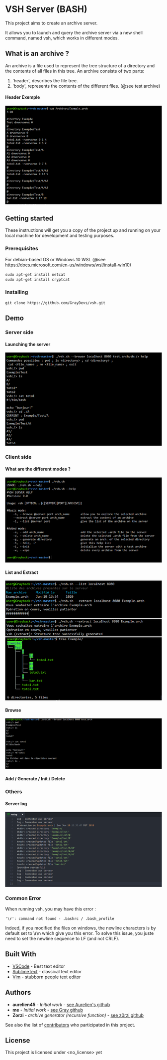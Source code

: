 # VSH Server (BASH)

This project aims to create an archive server.

It allows you to launch and query the archive server via a
new shell command, named vsh, which works in different modes.

## What is an archive ?

An archive is a file used to represent the tree structure of a directory and the contents of all files in this tree.
An archive consists of two parts:
1) 'header', describes the file tree.
2) 'body', represents the contents of the different files.
(@see test archive)

#### Header Exemple
![Header Exemple](IMG_Demo/exemple_header.PNG? "Header Exemple")

## Getting started

These instructions will get you a copy of the project up and running on your local machine for development and testing purposes. 

### Prerequisites

For debian-based OS or Windows 10 WSL
(@see https://docs.microsoft.com/en-us/windows/wsl/install-win10)
```
sudo apt-get install netcat
sudo apt-get install cryptcat
```

### Installing
```
git clone https://github.com/GrayDevs/vsh.git
```

## Demo

### Server side
#### Launching the server

  ![launch](IMG_Demo/browse.PNG? "Launching the server")

### Client side
#### What are the different modes ?

  ![Help](IMG_Demo/testing_help.PNG? "VSH Help")

#### List and Extract
  
 ![List and Extract](IMG_Demo/list_extract.PNG? "List and Extract")
 ![Extract success](IMG_Demo/success.PNG? "Extract success")
 ![Check Extract](IMG_Demo/tree.PNG? "Check Extract")
 
 #### Browse
 
 ![Browse](IMG_Demo/browse_rm.PNG? "Browse")
 
 #### Add / Generate / Init / Delete
 
### Others
#### Server log
 ![Log](IMG_Demo/log.PNG? "Log")


### Common Error

When running vsh, you may have this error :
```
'\r': command not found - .bashrc / .bash_profile
```
Indeed, if you modified the files on windows, the newline characters is by default set to \r\n which give you this error.
To solve this issue, you juste need to set the newline sequence to LF (and not CRLF).

## Built With
* [VSCode](https://code.visualstudio.com/) - Best text editor
* [SublimeText](http://www.sublimetext.com/) - classical text editor
* [Vim](https://github.com/vim/vim) - stubborn people text editor

## Authors
* **aurelien45** - *Initial work* - [see Aurelien's github](https://github.com/aurelien45)
* **me** - *Initial work* - [see Gray github](https://github.com/GrayDevs/)
* **Zorzi** - *archive generator (recursive function)* - [see z0rzi github](https://github.com/z0rzi/)

See also the list of [contributors](https://github.com/GrayDevs/vsh/contributors) who participated in this project.

## License

This project is licensed under <no_license> yet


